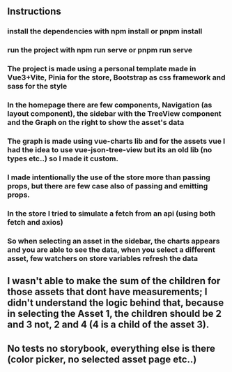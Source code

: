 ## Instructions

### install the dependencies with npm install or pnpm install
### run the project with npm run serve or pnpm run serve

### The project is made using a personal template made in Vue3+Vite, Pinia for the store, Bootstrap as css framework and sass for the style

### In the homepage there are few components, Navigation (as layout component), the sidebar with the TreeView component and the Graph on the right to show the asset's data

### The graph is made using vue-charts lib and for the assets vue I had the idea to use vue-json-tree-view but its an old lib (no types etc..) so I made it custom.

### I made intentionally the use of the store more than passing props, but there are few case also of passing and emitting props.

### In the store I tried to simulate a fetch from an api (using both fetch and axios)

### So when selecting an asset in the sidebar, the charts appears and you are able to see the data, when you select a different asset, few watchers on store variables refresh the data

## I wasn't able to make the sum of the children for those assets that dont have measurements; I didn't understand the logic behind that, because in selecting the Asset 1, the children should be 2 and 3 not, 2 and 4 (4 is a child of the asset 3). 

## No tests no storybook, everything else is there (color picker, no selected asset page etc..)
